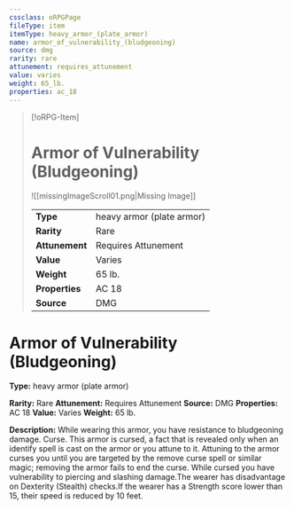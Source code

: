 ```yaml
---
cssclass: oRPGPage
fileType: item
itemType: heavy_armor_(plate_armor)
name: armor_of_vulnerability_(bludgeoning)
source: dmg
rarity: rare
attunement: requires_attunement
value: varies
weight: 65_lb.
properties: ac_18
---
```

> [!oRPG-Item]
> # Armor of Vulnerability (Bludgeoning)
> ![[missingImageScroll01.png|Missing Image]]
>
> |  |   |
> |:--|---|
> |**Type** | heavy armor (plate armor) |
> |**Rarity** | Rare |
> | **Attunement** | Requires Attunement |
> | **Value** | Varies |
>  | **Weight**| 65 lb. |
>  |**Properties** | AC 18 |
> | **Source** | DMG |

#  Armor of Vulnerability (Bludgeoning)
**Type:** heavy armor (plate armor)

**Rarity:** Rare
**Attunement:** Requires Attunement
**Source:** DMG
**Properties:** AC 18
**Value:** Varies
**Weight:** 65 lb.

**Description:** While wearing this armor, you have resistance to bludgeoning damage. Curse. This armor is cursed, a fact that is revealed only when an identify spell is cast on the armor or you attune to it. Attuning to the armor curses you until you are targeted by the remove curse spell or similar magic; removing the armor fails to end the curse. While cursed you have vulnerability to piercing and slashing damage.The wearer has disadvantage on Dexterity (Stealth) checks.If the wearer has a Strength score lower than 15, their speed is reduced by 10 feet.


